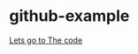 # github-example

[Lets go to The code](https://github.com/Ganiprb/Coursera_Capstone/blob/master/Neighborhood%20Jakarta%20Week%205.ipynb)
